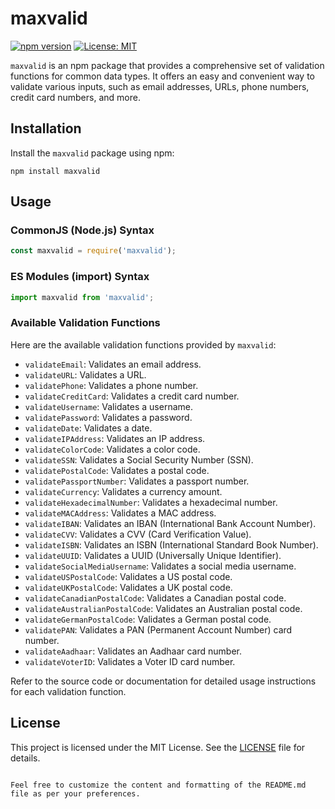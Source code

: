 # maxvalid

[![npm version](https://img.shields.io/npm/v/maxvalid.svg)](https://www.npmjs.com/package/maxvalid)
[![License: MIT](https://img.shields.io/badge/License-MIT-yellow.svg)](https://opensource.org/licenses/MIT)

`maxvalid` is an npm package that provides a comprehensive set of validation functions for common data types. It offers an easy and convenient way to validate various inputs, such as email addresses, URLs, phone numbers, credit card numbers, and more.

## Installation

Install the `maxvalid` package using npm:

```shell
npm install maxvalid
```

## Usage

### CommonJS (Node.js) Syntax

```javascript
const maxvalid = require('maxvalid');
```

### ES Modules (import) Syntax

```javascript
import maxvalid from 'maxvalid';
```

### Available Validation Functions

Here are the available validation functions provided by `maxvalid`:

- `validateEmail`: Validates an email address.
- `validateURL`: Validates a URL.
- `validatePhone`: Validates a phone number.
- `validateCreditCard`: Validates a credit card number.
- `validateUsername`: Validates a username.
- `validatePassword`: Validates a password.
- `validateDate`: Validates a date.
- `validateIPAddress`: Validates an IP address.
- `validateColorCode`: Validates a color code.
- `validateSSN`: Validates a Social Security Number (SSN).
- `validatePostalCode`: Validates a postal code.
- `validatePassportNumber`: Validates a passport number.
- `validateCurrency`: Validates a currency amount.
- `validateHexadecimalNumber`: Validates a hexadecimal number.
- `validateMACAddress`: Validates a MAC address.
- `validateIBAN`: Validates an IBAN (International Bank Account Number).
- `validateCVV`: Validates a CVV (Card Verification Value).
- `validateISBN`: Validates an ISBN (International Standard Book Number).
- `validateUUID`: Validates a UUID (Universally Unique Identifier).
- `validateSocialMediaUsername`: Validates a social media username.
- `validateUSPostalCode`: Validates a US postal code.
- `validateUKPostalCode`: Validates a UK postal code.
- `validateCanadianPostalCode`: Validates a Canadian postal code.
- `validateAustralianPostalCode`: Validates an Australian postal code.
- `validateGermanPostalCode`: Validates a German postal code.
- `validatePAN`: Validates a PAN (Permanent Account Number) card number.
- `validateAadhaar`: Validates an Aadhaar card number.
- `validateVoterID`: Validates a Voter ID card number.

Refer to the source code or documentation for detailed usage instructions for each validation function.

## License

This project is licensed under the MIT License. See the [LICENSE](LICENSE) file for details.
```

Feel free to customize the content and formatting of the README.md file as per your preferences.
